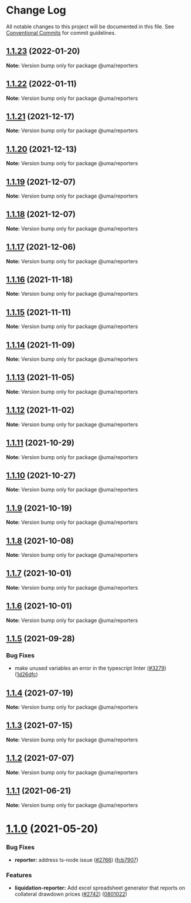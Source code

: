 # Change Log

All notable changes to this project will be documented in this file.
See [Conventional Commits](https://conventionalcommits.org) for commit guidelines.

## [1.1.23](https://github.com/UMAprotocol/protocol/compare/@uma/reporters@1.1.22...@uma/reporters@1.1.23) (2022-01-20)

**Note:** Version bump only for package @uma/reporters

## [1.1.22](https://github.com/UMAprotocol/protocol/compare/@uma/reporters@1.1.21...@uma/reporters@1.1.22) (2022-01-11)

**Note:** Version bump only for package @uma/reporters

## [1.1.21](https://github.com/UMAprotocol/protocol/compare/@uma/reporters@1.1.20...@uma/reporters@1.1.21) (2021-12-17)

**Note:** Version bump only for package @uma/reporters

## [1.1.20](https://github.com/UMAprotocol/protocol/compare/@uma/reporters@1.1.19...@uma/reporters@1.1.20) (2021-12-13)

**Note:** Version bump only for package @uma/reporters

## [1.1.19](https://github.com/UMAprotocol/protocol/compare/@uma/reporters@1.1.17...@uma/reporters@1.1.19) (2021-12-07)

**Note:** Version bump only for package @uma/reporters

## [1.1.18](https://amateima.github.com/UMAprotocol/protocol/compare/@uma/reporters@1.1.17...@uma/reporters@1.1.18) (2021-12-07)

**Note:** Version bump only for package @uma/reporters

## [1.1.17](https://github.com/UMAprotocol/protocol/compare/@uma/reporters@1.1.16...@uma/reporters@1.1.17) (2021-12-06)

**Note:** Version bump only for package @uma/reporters

## [1.1.16](https://github.com/UMAprotocol/protocol/compare/@uma/reporters@1.1.15...@uma/reporters@1.1.16) (2021-11-18)

**Note:** Version bump only for package @uma/reporters

## [1.1.15](https://github.com/UMAprotocol/protocol/compare/@uma/reporters@1.1.14...@uma/reporters@1.1.15) (2021-11-11)

**Note:** Version bump only for package @uma/reporters

## [1.1.14](https://github.com/UMAprotocol/protocol/compare/@uma/reporters@1.1.13...@uma/reporters@1.1.14) (2021-11-09)

**Note:** Version bump only for package @uma/reporters

## [1.1.13](https://github.com/UMAprotocol/protocol/compare/@uma/reporters@1.1.12...@uma/reporters@1.1.13) (2021-11-05)

**Note:** Version bump only for package @uma/reporters

## [1.1.12](https://github.com/UMAprotocol/protocol/compare/@uma/reporters@1.1.11...@uma/reporters@1.1.12) (2021-11-02)

**Note:** Version bump only for package @uma/reporters

## [1.1.11](https://github.com/UMAprotocol/protocol/compare/@uma/reporters@1.1.10...@uma/reporters@1.1.11) (2021-10-29)

**Note:** Version bump only for package @uma/reporters

## [1.1.10](https://github.com/UMAprotocol/protocol/compare/@uma/reporters@1.1.9...@uma/reporters@1.1.10) (2021-10-27)

**Note:** Version bump only for package @uma/reporters

## [1.1.9](https://github.com/UMAprotocol/protocol/compare/@uma/reporters@1.1.8...@uma/reporters@1.1.9) (2021-10-19)

**Note:** Version bump only for package @uma/reporters

## [1.1.8](https://github.com/UMAprotocol/protocol/compare/@uma/reporters@1.1.7...@uma/reporters@1.1.8) (2021-10-08)

**Note:** Version bump only for package @uma/reporters

## [1.1.7](https://github.com/UMAprotocol/protocol/compare/@uma/reporters@1.1.6...@uma/reporters@1.1.7) (2021-10-01)

**Note:** Version bump only for package @uma/reporters

## [1.1.6](https://github.com/UMAprotocol/protocol/compare/@uma/reporters@1.1.5...@uma/reporters@1.1.6) (2021-10-01)

**Note:** Version bump only for package @uma/reporters

## [1.1.5](https://github.com/UMAprotocol/protocol/compare/@uma/reporters@1.1.4...@uma/reporters@1.1.5) (2021-09-28)

### Bug Fixes

- make unused variables an error in the typescript linter ([#3279](https://github.com/UMAprotocol/protocol/issues/3279)) ([1d26dfc](https://github.com/UMAprotocol/protocol/commit/1d26dfcd500cc4f84dc5672de0c8f9a7c5592e43))

## [1.1.4](https://github.com/UMAprotocol/protocol/compare/@uma/reporters@1.1.3...@uma/reporters@1.1.4) (2021-07-19)

**Note:** Version bump only for package @uma/reporters

## [1.1.3](https://github.com/UMAprotocol/protocol/compare/@uma/reporters@1.1.2...@uma/reporters@1.1.3) (2021-07-15)

**Note:** Version bump only for package @uma/reporters

## [1.1.2](https://github.com/UMAprotocol/protocol/compare/@uma/reporters@1.1.1...@uma/reporters@1.1.2) (2021-07-07)

**Note:** Version bump only for package @uma/reporters

## [1.1.1](https://github.com/UMAprotocol/protocol/compare/@uma/reporters@1.1.0...@uma/reporters@1.1.1) (2021-06-21)

**Note:** Version bump only for package @uma/reporters

# [1.1.0](https://github.com/UMAprotocol/protocol/compare/@uma/reporters@1.0.2...@uma/reporters@1.1.0) (2021-05-20)

### Bug Fixes

- **reporter:** address ts-node issue ([#2766](https://github.com/UMAprotocol/protocol/issues/2766)) ([fcb7907](https://github.com/UMAprotocol/protocol/commit/fcb7907920a3a36c3603016d2d1058f72219e061))

### Features

- **liquidation-reporter:** Add excel spreadsheet generator that reports on collateral drawdown prices ([#2742](https://github.com/UMAprotocol/protocol/issues/2742)) ([0801022](https://github.com/UMAprotocol/protocol/commit/08010229505a643b048d472d2c409f4e03728487))
